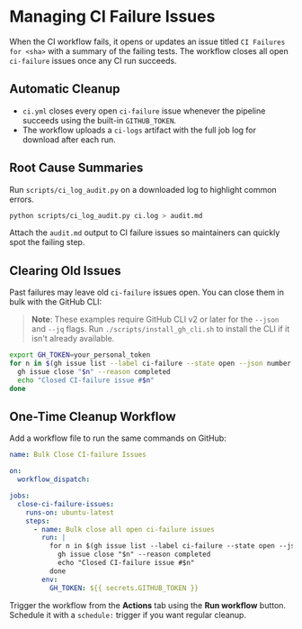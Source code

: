 # Managing CI Failure Issues

When the CI workflow fails, it opens or updates an issue titled `CI Failures for <sha>` with a summary of the failing tests. The workflow closes all open `ci-failure` issues once any CI run succeeds.

## Automatic Cleanup

- `ci.yml` closes every open `ci-failure` issue whenever the pipeline succeeds using the built-in `GITHUB_TOKEN`.
- The workflow uploads a `ci-logs` artifact with the full job log for download after each run.

## Root Cause Summaries

Run `scripts/ci_log_audit.py` on a downloaded log to highlight common errors.

```bash
python scripts/ci_log_audit.py ci.log > audit.md
```

Attach the `audit.md` output to CI failure issues so maintainers can quickly spot the failing step.

## Clearing Old Issues

Past failures may leave old `ci-failure` issues open. You can close them in bulk with the GitHub CLI:

> **Note**: These examples require GitHub CLI v2 or later for the `--json` and `--jq` flags.
> Run `./scripts/install_gh_cli.sh` to install the CLI if it isn't already available.

```bash
export GH_TOKEN=your_personal_token
for n in $(gh issue list --label ci-failure --state open --json number --jq '.[].number'); do
  gh issue close "$n" --reason completed
  echo "Closed CI-failure issue #$n"
done
```

## One-Time Cleanup Workflow

Add a workflow file to run the same commands on GitHub:

```yaml
name: Bulk Close CI-failure Issues

on:
  workflow_dispatch:

jobs:
  close-ci-failure-issues:
    runs-on: ubuntu-latest
    steps:
      - name: Bulk close all open ci-failure issues
        run: |
          for n in $(gh issue list --label ci-failure --state open --json number --jq '.[].number'); do
            gh issue close "$n" --reason completed
            echo "Closed CI-failure issue #$n"
          done
        env:
          GH_TOKEN: ${{ secrets.GITHUB_TOKEN }}
```

Trigger the workflow from the **Actions** tab using the **Run workflow** button. Schedule it with a `schedule:` trigger if you want regular cleanup.
